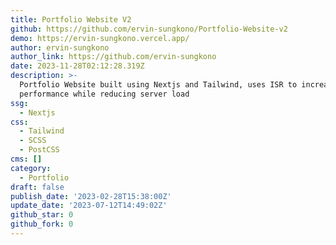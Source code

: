 ```yaml
---
title: Portfolio Website V2
github: https://github.com/ervin-sungkono/Portfolio-Website-v2
demo: https://ervin-sungkono.vercel.app/
author: ervin-sungkono
author_link: https://github.com/ervin-sungkono
date: 2023-11-28T02:12:28.319Z
description: >-
  Portfolio Website built using Nextjs and Tailwind, uses ISR to increase web
  performance while reducing server load
ssg:
  - Nextjs
css:
  - Tailwind
  - SCSS
  - PostCSS
cms: []
category:
  - Portfolio
draft: false
publish_date: '2023-02-28T15:38:00Z'
update_date: '2023-07-12T14:49:02Z'
github_star: 0
github_fork: 0
---
```

